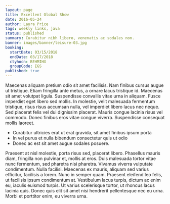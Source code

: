 ```yaml
---
layout: page
title: Excellent Global Show
date: 2016-05-24
author: Laura Price
tags: weekly links, java
status: published
summary: Curabitur nibh libero, venenatis ac sodales non.
banner: images/banner/leisure-03.jpg
booking:
  startDate: 03/15/2018
  endDate: 03/17/2018
  ctyhocn: BEHMIHX
  groupCode: EGS
published: true
---
```

Maecenas aliquam pretium odio sit amet facilisis. Nam finibus cursus augue ut tristique. Etiam fringilla ante metus, a ornare lacus tristique id. Maecenas sit amet volutpat ligula. Suspendisse convallis vitae urna in aliquam. Fusce imperdiet eget libero sed mollis. In molestie, velit malesuada fermentum tristique, risus risus accumsan nulla, vel imperdiet libero lacus nec neque. Sed placerat felis vel dui dignissim placerat. Mauris congue lacinia risus vel commodo. Donec finibus eros vitae congue viverra. Suspendisse consequat mollis laoreet.

* Curabitur ultricies erat ut erat gravida, sit amet finibus ipsum porta
* In vel purus et nulla bibendum consectetur quis ut odio
* Donec ac est sit amet augue sodales posuere.

Praesent at nisl molestie, porta risus sed, placerat libero. Phasellus mauris diam, fringilla non pulvinar et, mollis at eros. Duis malesuada tortor vitae nunc fermentum, sed pharetra nisi pharetra. Vivamus viverra vulputate condimentum. Nulla facilisi. Maecenas ex mauris, aliquam sed varius efficitur, facilisis a lorem. Nunc in semper quam. Praesent eleifend leo felis, ut facilisis ipsum condimentum at. Vestibulum lacus turpis, dictum ac enim eu, iaculis euismod turpis. Ut varius scelerisque tortor, ut rhoncus lacus lacinia quis. Donec quis elit sit amet nisi hendrerit pellentesque nec eu urna. Morbi et porttitor enim, eu viverra urna.
